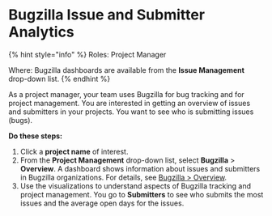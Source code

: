# Bugzilla Issue and Submitter Analytics

{% hint style="info" %}
Roles: Project Manager

Where: Bugzilla dashboards are available from the **Issue Management** drop-down list.
{% endhint %}

As a project manager, your team uses Bugzilla for bug tracking and for project management. You are interested in getting an overview of issues and submitters in your projects. You want to see who is submitting issues \(bugs\).

**Do these steps:**

1. Click a **project name** of interest.
2. From the **Project Management** drop-down list, select **Bugzilla** &gt; **Overview**. A dashboard shows information about issues and submitters in Bugzilla organizations. For details, see [Bugzilla &gt; Overview](../view-project-dashboard/technical-metrics/project-management/bugzilla.md#Bugzilla-Bugzilla>Overview).
3. Use the visualizations to understand aspects of Bugzilla tracking and project management. You go to **Submitters** to see who submits the most issues and the average open days for the issues.

